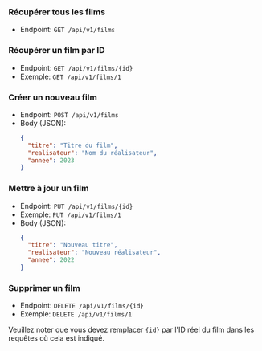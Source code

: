 ### Récupérer tous les films

- Endpoint: `GET /api/v1/films`

### Récupérer un film par ID

- Endpoint: `GET /api/v1/films/{id}`
- Exemple: `GET /api/v1/films/1`

### Créer un nouveau film

- Endpoint: `POST /api/v1/films`
- Body (JSON):
  ```json
  {
    "titre": "Titre du film",
    "realisateur": "Nom du réalisateur",
    "annee": 2023
  }
  ```

### Mettre à jour un film

- Endpoint: `PUT /api/v1/films/{id}`
- Exemple: `PUT /api/v1/films/1`
- Body (JSON):
  ```json
  {
    "titre": "Nouveau titre",
    "realisateur": "Nouveau réalisateur",
    "annee": 2022
  }
  ```

### Supprimer un film

- Endpoint: `DELETE /api/v1/films/{id}`
- Exemple: `DELETE /api/v1/films/1`

Veuillez noter que vous devez remplacer `{id}` par l'ID réel du film dans les requêtes où cela est indiqué.